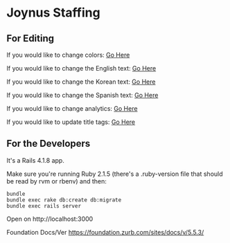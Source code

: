 Joynus Staffing
================================
For Editing
---------------
If you would like to change colors:
[Go Here](https://github.com/joynus/joynus/blob/master/app/assets/stylesheets/modules/_variables.scss)

If you would like to change the English text:
[Go Here](https://github.com/joynus/joynus/blob/master/config/locales/en.yml)

If you would like to change the Korean text:
[Go Here](https://github.com/joynus/joynus/blob/master/config/locales/kr.yml)

If you would like to change the Spanish text:
[Go Here](https://github.com/joynus/joynus/blob/master/config/locales/es.yml)

If you would like to change analytics:
[Go Here](https://github.com/joynus/joynus/blob/master/app/views/layouts/_google.html.erb)

If you would like to update title tags:
[Go Here](https://github.com/Joynus/joynus/blob/master/app/views/layouts/application.html.haml)

For the Developers
---------------

It's a Rails 4.1.8 app.

Make sure you're running Ruby 2.1.5 (there's a .ruby-version file that should be
read by rvm or rbenv) and then:

    bundle
    bundle exec rake db:create db:migrate
    bundle exec rails server

Open on http://localhost:3000




Foundation Docs/Ver
https://foundation.zurb.com/sites/docs/v/5.5.3/
